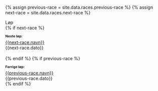 {% assign previous-race = site.data.races.previous-race %}
{% assign next-race = site.data.races.next-race %}

<div class="Block">
     <div class="Block-tl"></div>
     <div class="Block-tr"></div>
     <div class="Block-bl"></div>
     <div class="Block-br"></div>
     <div class="Block-tc"></div>
     <div class="Block-bc"></div>
     <div class="Block-cl"></div>
     <div class="Block-cr"></div>
     <div class="Block-cc"></div>
     <div class="Block-body">
          <div class="BlockHeader">
                <div class="l"></div>
                <div class="r"></div>
                <div class="header-tag-icon">
                     <div class="t">Løp</div>
                </div>
          </div>
          <div class="BlockContent">
                <div class="BlockContent-body">
                    {% if next-race %}
                        <p style="margin-bottom: 4px; font-size: 11px; font-weight: bold">Neste løp:</p>
                        <p style="margin: 0px;"><a href="{{next-race.hjemmeside-url}}" target="_blank">{{next-race.navn}}</a></p>
                        <p style="margin: 0px;">{{next-race.dato}}</p>
                        <br/>
                    {% endif %}
                    {% if previous-race %}
                        <p style="margin-bottom: 4px; font-size: 11px; font-weight: bold">Forrige løp:</p>
                        <p style="margin: 0px;"><a href="{{previous-race.hjemmeside-url}}" target="_blank">{{previous-race.navn}}</a></p>
                        <p style="margin: 0px;">{{previous-race.dato}}</p>
                    {% endif %}
                </div>
          </div>
     </div>
</div>